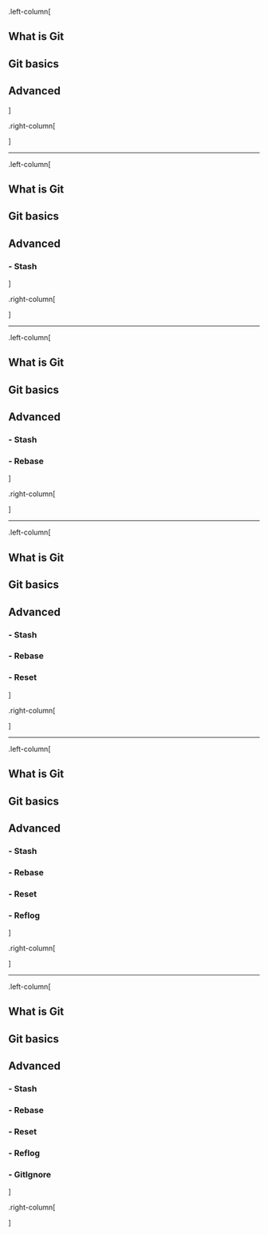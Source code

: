 .left-column[
## What is Git
## Git basics
## Advanced
]

.right-column[

]

---
.left-column[
## What is Git
## Git basics
## Advanced
### - Stash
]

.right-column[

]

---
.left-column[
## What is Git
## Git basics
## Advanced
### - Stash
### - Rebase
]

.right-column[

]

---
.left-column[
## What is Git
## Git basics
## Advanced
### - Stash
### - Rebase
### - Reset
]

.right-column[

]

---
.left-column[
## What is Git
## Git basics
## Advanced
### - Stash
### - Rebase
### - Reset
### - Reflog
]

.right-column[

]

---
.left-column[
## What is Git
## Git basics
## Advanced
### - Stash
### - Rebase
### - Reset
### - Reflog
### - GitIgnore
]

.right-column[

]
